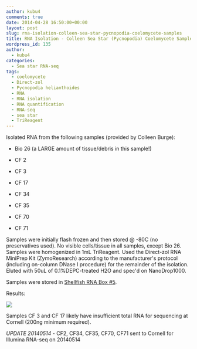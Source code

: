 ```yaml
---
author: kubu4
comments: true
date: 2014-04-28 16:50:00+00:00
layout: post
slug: rna-isolation-colleen-sea-star-pycnopodia-coelomycete-samples
title: RNA Isolation - Colleen Sea Star (Pycnopodia) Coelomycete Samples
wordpress_id: 135
author:
  - kubu4
categories:
  - Sea star RNA-seq
tags:
  - coelomycete
  - Direct-zol
  - Pycnopodia helianthoides
  - RNA
  - RNA isolation
  - RNA quantification
  - RNA-seq
  - sea star
  - TriReagent
---
```


Isolated RNA from the following samples (provided by Colleen Burge):




    
  * Bio 26 (a LARGE amount of tissue/debris in this sample!)

    
  * CF 2

    
  * CF 3

    
  * CF 17

    
  * CF 34

    
  * CF 35

    
  * CF 70

    
  * CF 71



Samples were initially flash frozen and then stored @ -80C (no preservatives used). No visible cells/tissue in all samples, except Bio 26. Samples were homogenized in 1mL TriReagent. Used the Direct-zol RNA MiniPrep Kit (ZymoResearch) according to the manufacturer's protocol (including on-column DNase I procedure) for the remainder of the isolation. Eluted with 50uL of 0.1%DEPC-treated H2O and spec'd on NanoDrop1000.

Samples were stored in [Shellfish RNA Box #5](httpss://docs.google.com/spreadsheet/ccc?key=0AmS_90rPaQMzcHdyU1d0MDVMLWpaTWdadnJSd0M4UUE&usp=sharing).

Results:

![](https://eagle.fish.washington.edu/Arabidopsis/20140428%20-%20RNA%20sea%20star%20DNased%20ODs-01.JPG)

Samples CF 3 and CF 17 likely have insufficient total RNA for sequencing at Cornell (200ng minimum required).

_UPDATE 20140514_ - CF2, CF34, CF35, CF70, CF71 sent to Cornell for Illumina RNA-seq on 20140514
